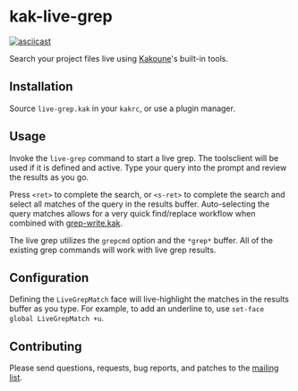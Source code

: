 # kak-live-grep

[![asciicast](https://asciinema.org/a/QFCtdSfpXby5OFfDcFCAaLiRS.svg)](https://asciinema.org/a/QFCtdSfpXby5OFfDcFCAaLiRS)

Search your project files live using
[Kakoune](https://github.com/mawww/kakoune)'s built-in tools.

## Installation

Source `live-grep.kak` in your `kakrc`, or use a plugin manager.

## Usage

Invoke the `live-grep` command to start a live grep. The toolsclient will be
used if it is defined and active. Type your query into the prompt and review
the results as you go.

Press `<ret>` to complete the search, or `<s-ret>` to complete the search and
select all matches of the query in the results buffer. Auto-selecting the query
matches allows for a very quick find/replace workflow when combined with
[grep-write.kak](https://github.com/JacobTravers/grep-write.kak).

The live grep utilizes the `grepcmd` option and the `*grep*` buffer. All of the
existing grep commands will work with live grep results.

## Configuration

Defining the `LiveGrepMatch` face will live-highlight the matches in the
results buffer as you type. For example, to add an underline to, use
`set-face global LiveGrepMatch +u`.

## Contributing

Please send questions, requests, bug reports, and patches to the
[mailing list](https://lists.sr.ht/~raiguard/public-inbox).
